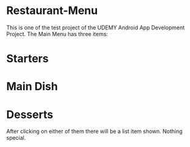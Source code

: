 # Restaurant-Menu
This is one of the test project of the UDEMY Android App Development Project.
The Main Menu has three items:
# Starters
# Main Dish
# Desserts
After clicking on either of them there will be a list item shown. Nothing special.
